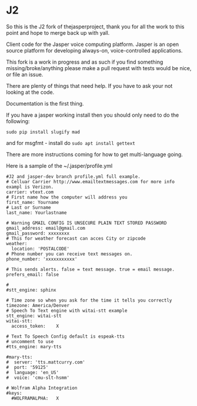 J2
=============

So this is the J2 fork of thejasperproject, thank you for all the work to this point and hope to merge back up with yall.

Client code for the Jasper voice computing platform. Jasper is an open source platform for developing always-on, voice-controlled applications.


This fork is a work in progress and as such if you find something missing/broke/anything please make a pull request with tests would be nice, or file an issue.

There are plenty of things that need help.  If you have to ask your not looking at the code.

Documentation is the first thing.


If you have a jasper working install then you should only need to do the following:

`sudo pip install slugify mad`

and for msgfmt - install do `sudo apt install gettext`

There are more instructions coming for how to get multi-language going.



Here is a sample of the ~/.jasper/profile.yml
```
#J2 and jasper-dev branch profile.yml full example.
# Celluar Carrier http://www.emailtextmessages.com for more info exampl is Verizon.
carrier: vtext.com
# First name how the computer will address you
first_name: Yourname
# Last or Surname
last_name: Yourlastname

# Warning GMAIL CONFIG IS UNSECURE PLAIN TEXT STORED PASSWORD
gmail_address: email@gmail.com
gmail_password: xxxxxxxx
# This for weather forecast can acces City or zipcode
weather:
  location: 'POSTALCODE'
# Phone number you can receive text messages on.  
phone_number: 'xxxxxxxxxxx'

# This sends alerts. false = text message. true = email message.
prefers_email: false

#
#stt_engine: sphinx

# Time zone so when you ask for the time it tells you correctly
timezone: America/Denver
# Speech To Text engine with witai-stt example
stt_engine: witai-stt
witai-stt:
  access_token:    X

# Text To Speech Config default is espeak-tts
# uncomment to use
#tts_engine: mary-tts

#mary-tts:
#  server: 'tts.mattcurry.com'
#  port: '59125'
#  language: 'en_US'
#  voice: 'cmu-slt-hsmm'

# Wolfram Alpha Integration
#keys:
  #WOLFRAMALPHA:   X
```

